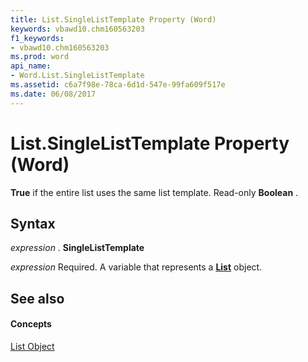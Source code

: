 ```yaml
---
title: List.SingleListTemplate Property (Word)
keywords: vbawd10.chm160563203
f1_keywords:
- vbawd10.chm160563203
ms.prod: word
api_name:
- Word.List.SingleListTemplate
ms.assetid: c6a7f98e-78ca-6d1d-547e-99fa609f517e
ms.date: 06/08/2017
---
```



# List.SingleListTemplate Property (Word)

 **True** if the entire list uses the same list template. Read-only **Boolean** .


## Syntax

 _expression_ . **SingleListTemplate**

 _expression_ Required. A variable that represents a **[List](Word.List.md)** object.


## See also


#### Concepts


[List Object](Word.List.md)

